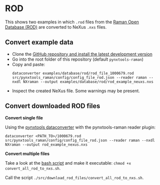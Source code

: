 # ROD
This shows two examples in which `.rod` files from the [Raman Open Database (ROD)](https://solsa.crystallography.net/rod/) are converted to NeXus `.nxs` files.

## Convert example data
- Clone the [GitHub repository and install the latest development version](../guides/installation.md)
- Go into the root folder of this repository (default `pynxtools-raman`)
- Copy and paste:
    ```
    dataconverter examples/database/rod/rod_file_1000679.rod src/pynxtools_raman/config/config_file_rod.json --reader raman --nxdl NXraman --output examples/database/rod/rod_example_neuxs.nxs
    ```
- Inspect the created NeXus file. Some warnings may be present.

  

## Convert downloaded ROD files


**Convert single file**

Using the [pynxtools dataconverter](https://fairmat-nfdi.github.io/pynxtools/learn/dataconverter-and-readers.html) with the pynxtools-raman reader plugin:

```shell
dataconverter <PATH_TO>/1000679.rod src/pynxtools_raman/config/config_file_rod.json --reader raman --nxdl NXraman --output rod_example_nexus.nxs
```


**Convert multiple files**

Take a look at the [bash script](https://github.com/FAIRmat-NFDI/pynxtools-raman/blob/main/src/download_rod_files/convert_all_rod_to_nxs.sh) and make it executable: `chmod +x convert_all_rod_to_nxs.sh`.

Call the script `./src/download_rod_files/convert_all_rod_to_nxs.sh`.